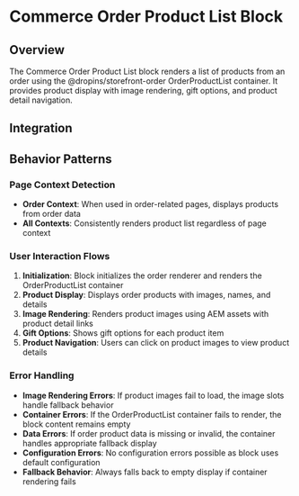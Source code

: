 # Commerce Order Product List Block

## Overview

The Commerce Order Product List block renders a list of products from an order using the @dropins/storefront-order OrderProductList container. It provides product display with image rendering, gift options, and product detail navigation.

## Integration

<!-- ### Block Configuration

No block configuration is read via `readBlockConfig()`.

### URL Parameters

No URL parameters directly affect this block's behavior.

### Local Storage

No localStorage keys are used by this block.

### Events

#### Event Listeners

No direct event listeners are implemented in this block.

#### Event Emitters

No events are emitted by this block. -->

## Behavior Patterns

### Page Context Detection

- **Order Context**: When used in order-related pages, displays products from order data
- **All Contexts**: Consistently renders product list regardless of page context

### User Interaction Flows

1. **Initialization**: Block initializes the order renderer and renders the OrderProductList container
2. **Product Display**: Displays order products with images, names, and details
3. **Image Rendering**: Renders product images using AEM assets with product detail links
4. **Gift Options**: Shows gift options for each product item
5. **Product Navigation**: Users can click on product images to view product details

### Error Handling

- **Image Rendering Errors**: If product images fail to load, the image slots handle fallback behavior
- **Container Errors**: If the OrderProductList container fails to render, the block content remains empty
- **Data Errors**: If order product data is missing or invalid, the container handles appropriate fallback display
- **Configuration Errors**: No configuration errors possible as block uses default configuration
- **Fallback Behavior**: Always falls back to empty display if container rendering fails
